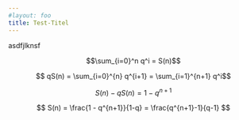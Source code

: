 ```yaml
---
#layout: foo
title: Test-Titel
---
```


asdfjlknsf 

$$\sum_{i=0}^n q^i = S(n)$$

$$ qS(n) = \sum_{i=0}^{n} q^{i+1} = \sum_{i=1}^{n+1} q^i$$

$$ S(n) - q S(n) = 1 - q^{n+1} $$

$$ S(n) = \frac{1 - q^{n+1}}{1-q} = \frac{q^{n+1}-1}{q-1} $$
